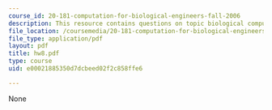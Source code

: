 ```yaml
---
course_id: 20-181-computation-for-biological-engineers-fall-2006
description: This resource contains questions on topic biological computation.
file_location: /coursemedia/20-181-computation-for-biological-engineers-fall-2006/e00021885350d7dcbeed02f2c858ffe6_hw8.pdf
file_type: application/pdf
layout: pdf
title: hw8.pdf
type: course
uid: e00021885350d7dcbeed02f2c858ffe6

---
```

None